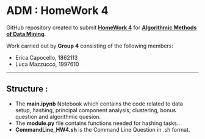 # ADM : HomeWork 4

GitHub repository created to submit **[HomeWork 4](https://github.com/lucamaiano/ADM/tree/master/2022/Homework_4)** for [**Algorithmic Methods of Data Mining**](http://aris.me/index.php/data-mining-ds-2022).

Work carried out by **Group 4** consisting of the following members:

- Erica Capocello, 1862113
- Luca Mazzucco, 1997610

------------------------------------------

## Structure :

- The **main.ipynb** Notebook which contains the code related to data setup, hashing, principal component analysis, clustering, bonus question and algorithmic quesion.
- The **module.py** file contains functions needed for hashing tasks..
- **CommandLine_HW4.sh** is the Command Line Question in .sh format.
